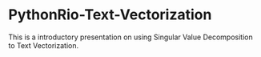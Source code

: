 # PythonRio-Text-Vectorization
This is a introductory presentation on using Singular Value Decomposition to Text Vectorization.
